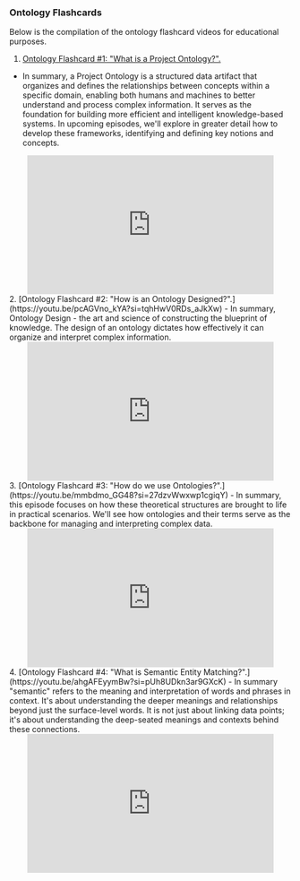 ### **Ontology Flashcards**

Below is the compilation of the ontology flashcard videos for educational purposes.

1. [Ontology Flashcard #1: "What is a Project Ontology?".](https://youtu.be/5Lj76uJwL3c?si=LdcZzCKqeY3mKkrW)
- In summary, a Project Ontology is a structured data artifact that organizes and defines the relationships between concepts within a specific domain, enabling both humans and machines to better understand and process complex information. It serves as the foundation for building more efficient and intelligent knowledge-based systems. In upcoming episodes, we'll explore in greater detail how to develop these frameworks, identifying and defining key notions and concepts.
<div style="text-align: center;">
  <iframe width="440" height="248" 
          src="https://www.youtube.com/embed/5Lj76uJwL3c" 
          title="Ontology Flashcard #1: What is a Project Ontology?" 
          frameborder="0" 
          allow="accelerometer; autoplay; clipboard-write; encrypted-media; gyroscope; picture-in-picture; web-share" 
          referrerpolicy="strict-origin-when-cross-origin" 
          allowfullscreen>
  </iframe>
</div>
2. [Ontology Flashcard #2: "How is an Ontology Designed?".](https://youtu.be/pcAGVno_kYA?si=tqhHwV0RDs_aJkXw)
- In summary, Ontology Design - the art and science of constructing the blueprint of knowledge. The design of an ontology dictates how effectively it can organize and interpret complex information.
<div style="text-align: center;">
  <iframe width="440" height="248" 
          src="https://www.youtube.com/embed/pcAGVno_kYA" 
          title="Ontology Flashcard #1: What is a Project Ontology?" 
          frameborder="0" 
          allow="accelerometer; autoplay; clipboard-write; encrypted-media; gyroscope; picture-in-picture; web-share" 
          referrerpolicy="strict-origin-when-cross-origin" 
          allowfullscreen>
  </iframe>
</div>
3. [Ontology Flashcard #3: "How do we use Ontologies?".](https://youtu.be/mmbdmo_GG48?si=27dzvWwxwp1cgiqY)
- In summary, this episode focuses on how these theoretical structures are brought to life in practical scenarios. We'll see how ontologies and their terms serve as the backbone for managing and interpreting complex data.
<div style="text-align: center;">
  <iframe width="440" height="248" 
          src="https://www.youtube.com/embed/mmbdmo_GG48" 
          title="Ontology Flashcard #1: What is a Project Ontology?" 
          frameborder="0" 
          allow="accelerometer; autoplay; clipboard-write; encrypted-media; gyroscope; picture-in-picture; web-share" 
          referrerpolicy="strict-origin-when-cross-origin" 
          allowfullscreen>
  </iframe>
</div>
4. [Ontology Flashcard #4: "What is Semantic Entity Matching?".](https://youtu.be/ahgAFEyymBw?si=pUh8UDkn3ar9GXcK)
- In summary "semantic" refers to the meaning and interpretation of words and phrases in context. It's about understanding the deeper meanings and relationships beyond just the surface-level words. It is not just about linking data points; it's about understanding the deep-seated meanings and contexts behind these connections.
<div style="text-align: center;">
  <iframe width="440" height="248" 
          src="https://www.youtube.com/embed/ahgAFEyymBw" 
          title="Ontology Flashcard #1: What is a Project Ontology?" 
          frameborder="0" 
          allow="accelerometer; autoplay; clipboard-write; encrypted-media; gyroscope; picture-in-picture; web-share" 
          referrerpolicy="strict-origin-when-cross-origin" 
          allowfullscreen>
  </iframe>
</div>
